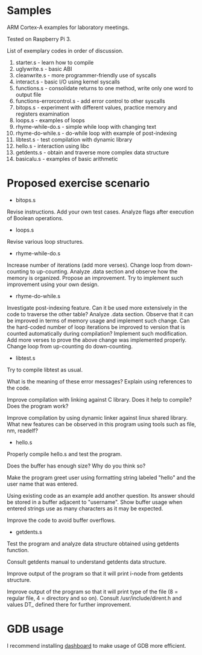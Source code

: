 # Samples
ARM Cortex-A examples for laboratory meetings.

Tested on Raspberry Pi 3.

List of exemplary codes in order of discussion.

1. starter.s - learn how to compile
1. uglywrite.s - basic ABI
1. cleanwrite.s - more programmer-friendly use of syscalls
1. interact.s - basic I/O using kernel syscalls
1. functions.s - consolidate returns to one method, write only one word to output file
1. functions-errorcontrol.s - add error control to other syscalls
1. bitops.s - experiment with different values, practice memory and registers examination
1. loops.s - examples of loops
1. rhyme-while-do.s - simple while loop with changing text
1. rhyme-do-while.s - do-while loop with example of post-indexing
1. libtest.s - test compilation with dynamic library
1. hello.s - interaction using libc
1. getdents.s - obtain and traverse more complex data structure
1. basicalu.s - examples of basic arithmetic

# Proposed exercise scenario

 * bitops.s

Revise instructions. Add your own test cases. Analyze flags after
execution of Boolean operations.

 * loops.s

Revise various loop structures.

 * rhyme-while-do.s

Increase number of iterations (add more verses).
Change loop from down-counting to up-counting.
Analyze .data section and observe how the memory is organized. Propose
an improvement. Try to implement such improvement using your own design.

 * rhyme-do-while.s

Investigate post-indexing feature. Can it be used more extensively in
the code to traverse the other table?
Analyze .data section. Observe that it can be improved in terms of
memory usage and implement such change.
Can the hard-coded number of loop iterations be improved to version that
is counted automatically during compilation? Implement such
modification.
Add more verses to prove the above change was implemented properly.
Change loop from up-counting do down-counting.

 * libtest.s

Try to compile libtest as usual.

What is the meaning of these error messages? Explain using references to the code.

Improve compilation with linking against C library. Does it help to compile? Does the program work?

Improve compilation by using dynamic linker against linux shared library. What new features can be observed in this program using tools such as file, nm, readelf?

 * hello.s

Properly compile hello.s and test the program.

Does the buffer has enough size? Why do you think so?

Make the program greet user using formatting string labeled "hello" and the user name that was entered.

Using existing code as an example add another question. Its answer should be stored in a buffer adjacent to "username". Show buffer usage when entered strings use as many characters as it may be expected.

Improve the code to avoid buffer overflows.

 * getdents.s

Test the program and analyze data structure obtained using getdents function.

Consult getdents manual to understand getdents data structure.

Improve output of the program so that it will print i-node from getdents structure.

Improve output of the program so that it will print type of the file (8 = regular file, 4 = directory and so on). Consult /usr/include/dirent.h and values DT_ defined there for further improvement.

# GDB usage
I recommend installing [dashboard] to make usage of GDB more efficient.

[dashboard]: https://github.com/cyrus-and/gdb-dashboard
